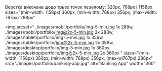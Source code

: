 Верстка виконана щодо трьох точок перелому: 320px, 768px і 1158px.
sizes="(min-width: 1158px) 360px, (min-width: 768px) 356px, (max-width: 767px)
288px"

<img srcset=" ./images/mobil/portfolio/img-5-min.jpg 1x 288w,
./images/mobil/portfolio/img@2x-5-min.jpg 2x 288w,
./images/tablet/portfolio/img-5-min.jpg 1x 356w,
./images/tablet/portfolio/img@2x-5-min.jpg 2x 356w,
./images/desktop/portfolio/img-5-min.jpg 1x 360px,
./images/desktop/portfolio/img@2x-5-min.jpg 2x 360px " sizes="(min-width:
1158px) 360px, (min-width: 768px) 356px, (max-wi767px) 288px"
src="./images/portfolio/banking-app.jpg" alt="Banking App" width="360"
